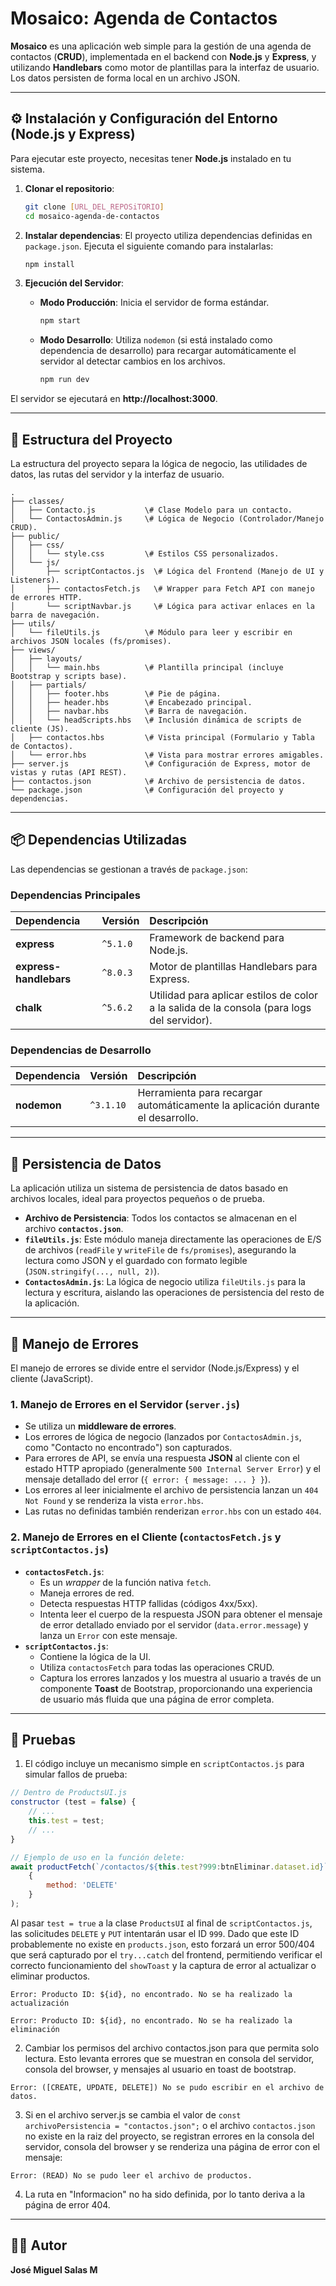 # Mosaico: Agenda de Contactos

**Mosaico** es una aplicación web simple para la gestión de una agenda de contactos (**CRUD**), implementada en el backend con **Node.js** y **Express**, y utilizando **Handlebars** como motor de plantillas para la interfaz de usuario. Los datos persisten de forma local en un archivo JSON.

---

## ⚙️ Instalación y Configuración del Entorno (Node.js y Express)

Para ejecutar este proyecto, necesitas tener **Node.js** instalado en tu sistema.

1.  **Clonar el repositorio**:
    ```bash
    git clone [URL_DEL_REPOSiTORIO]
    cd mosaico-agenda-de-contactos
    ```

2.  **Instalar dependencias**:
    El proyecto utiliza dependencias definidas en `package.json`. Ejecuta el siguiente comando para instalarlas:
    ```bash
    npm install
    ```

3.  **Ejecución del Servidor**:

    * **Modo Producción**: Inicia el servidor de forma estándar.
        ```bash
        npm start
        ```
    * **Modo Desarrollo**: Utiliza `nodemon` (si está instalado como dependencia de desarrollo) para recargar automáticamente el servidor al detectar cambios en los archivos.
        ```bash
        npm run dev
        ```

El servidor se ejecutará en **http://localhost:3000**.

---

## 📂 Estructura del Proyecto

La estructura del proyecto separa la lógica de negocio, las utilidades de datos, las rutas del servidor y la interfaz de usuario.

```
.
├── classes/
│   ├── Contacto.js           \# Clase Modelo para un contacto.
│   └── ContactosAdmin.js     \# Lógica de Negocio (Controlador/Manejo CRUD).
├── public/
│   ├── css/
│   │   └── style.css         \# Estilos CSS personalizados.
│   └── js/
│       ├── scriptContactos.js  \# Lógica del Frontend (Manejo de UI y Listeners).
│       ├── contactosFetch.js   \# Wrapper para Fetch API con manejo de errores HTTP.
│       └── scriptNavbar.js     \# Lógica para activar enlaces en la barra de navegación.
├── utils/
│   └── fileUtils.js          \# Módulo para leer y escribir en archivos JSON locales (fs/promises).
├── views/
│   ├── layouts/
│   │   └── main.hbs          \# Plantilla principal (incluye Bootstrap y scripts base).
│   ├── partials/
│   │   ├── footer.hbs        \# Pie de página.
│   │   ├── header.hbs        \# Encabezado principal.
│   │   ├── navbar.hbs        \# Barra de navegación.
│   │   └── headScripts.hbs   \# Inclusión dinámica de scripts de cliente (JS).
│   ├── contactos.hbs         \# Vista principal (Formulario y Tabla de Contactos).
│   └── error.hbs             \# Vista para mostrar errores amigables.
├── server.js                 \# Configuración de Express, motor de vistas y rutas (API REST).
├── contactos.json            \# Archivo de persistencia de datos.
└── package.json              \# Configuración del proyecto y dependencias.
```

---

## 📦 Dependencias Utilizadas

Las dependencias se gestionan a través de `package.json`:

### Dependencias Principales

| Dependencia | Versión | Descripción |
| :--- | :--- | :--- |
| **express** | `^5.1.0` | Framework de backend para Node.js. |
| **express-handlebars** | `^8.0.3` | Motor de plantillas Handlebars para Express. |
| **chalk** | `^5.6.2` | Utilidad para aplicar estilos de color a la salida de la consola (para logs del servidor). |

### Dependencias de Desarrollo

| Dependencia | Versión | Descripción |
| :--- | :--- | :--- |
| **nodemon** | `^3.1.10` | Herramienta para recargar automáticamente la aplicación durante el desarrollo. |

---

## 💾 Persistencia de Datos

La aplicación utiliza un sistema de persistencia de datos basado en archivos locales, ideal para proyectos pequeños o de prueba.

* **Archivo de Persistencia**: Todos los contactos se almacenan en el archivo **`contactos.json`**.
* **`fileUtils.js`**: Este módulo maneja directamente las operaciones de E/S de archivos (`readFile` y `writeFile` de `fs/promises`), asegurando la lectura como JSON y el guardado con formato legible (`JSON.stringify(..., null, 2)`).
* **`ContactosAdmin.js`**: La lógica de negocio utiliza `fileUtils.js` para la lectura y escritura, aislando las operaciones de persistencia del resto de la aplicación.

---

## 🛑 Manejo de Errores

El manejo de errores se divide entre el servidor (Node.js/Express) y el cliente (JavaScript).

### 1. Manejo de Errores en el Servidor (`server.js`)
* Se utiliza un **middleware de errores**.
* Los errores de lógica de negocio (lanzados por `ContactosAdmin.js`, como "Contacto no encontrado") son capturados.
* Para errores de API, se envía una respuesta **JSON** al cliente con el estado HTTP apropiado (generalmente `500 Internal Server Error`) y el mensaje detallado del error (`{ error: { message: ... } }`).
* Los errores al leer inicialmente el archivo de persistencia lanzan un `404 Not Found` y se renderiza la vista `error.hbs`.
* Las rutas no definidas también renderizan `error.hbs` con un estado `404`.

### 2. Manejo de Errores en el Cliente (`contactosFetch.js` y `scriptContactos.js`)
* **`contactosFetch.js`**:
    * Es un *wrapper* de la función nativa `fetch`.
    * Maneja errores de red.
    * Detecta respuestas HTTP fallidas (códigos 4xx/5xx).
    * Intenta leer el cuerpo de la respuesta JSON para obtener el mensaje de error detallado enviado por el servidor (`data.error.message`) y lanza un `Error` con este mensaje.
* **`scriptContactos.js`**:
    * Contiene la lógica de la UI.
    * Utiliza `contactosFetch` para todas las operaciones CRUD.
    * Captura los errores lanzados y los muestra al usuario a través de un componente **Toast** de Bootstrap, proporcionando una experiencia de usuario más fluida que una página de error completa.

---

## 🧪 Pruebas

1. El código incluye un mecanismo simple en `scriptContactos.js` para simular fallos de prueba:

```javascript
// Dentro de ProductsUI.js
constructor (test = false) { 
    // ...
    this.test = test;
    // ...
}

// Ejemplo de uso en la función delete:
await productFetch(`/contactos/${this.test?999:btnEliminar.dataset.id}`, 
    {
        method: 'DELETE'
    }
);
```

Al pasar `test = true` a la clase `ProductsUI` al final de `scriptContactos.js`, las solicitudes `DELETE` y `PUT` intentarán usar el ID `999`. Dado que este ID probablemente no existe en `products.json`, esto forzará un error 500/404 que será capturado por el `try...catch` del frontend, permitiendo verificar el correcto funcionamiento del `showToast` y la captura de error al actualizar o eliminar productos.

`Error: Producto ID: ${id}, no encontrado. No se ha realizado la actualización`

`Error: Producto ID: ${id}, no encontrado. No se ha realizado la eliminación`

2. Cambiar los permisos del archivo contactos.json para que permita solo lectura. Esto levanta errores que se muestran en consola del servidor, consola del browser, y mensajes al usuario en toast de bootstrap.

`Error: ([CREATE, UPDATE, DELETE]) No se pudo escribir en el archivo de datos.`

3. Si en el archivo server.js se cambia el valor de `const archivoPersistencia = "contactos.json";` o el archivo `contactos.json` no existe en la raiz del proyecto, se registran errores en la consola del servidor, consola del browser y se renderiza una página de error con el mensaje:

`Error: (READ) No se pudo leer el archivo de productos.`

4. La ruta en "Informacion" no ha sido definida, por lo tanto deriva a la página de error 404.
-----

## 👨‍💻 Autor

**José Miguel Salas M**